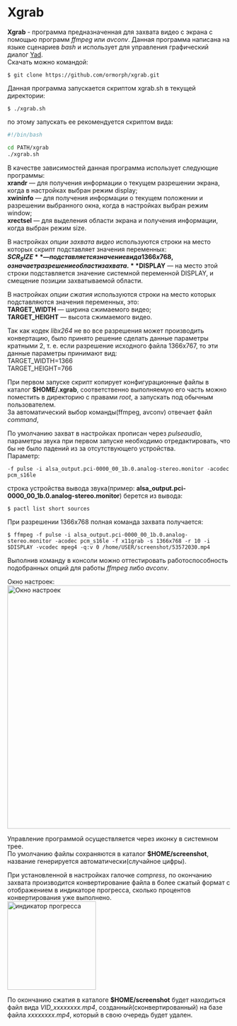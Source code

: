 # Xgrab
**Xgrab** - программа предназначенная для захвата видео с экрана с помощью программ *ffmpeg* или *avconv*.
Данная программа написана на языке сценариев *bash* и использует для управления графический диалог [Yad](https://sourceforge.net/projects/yad-dialog/ "ресурс с исходным кодом").  
Скачать можно командой:
```console
$ git clone https://github.com/ormorph/xgrab.git
```

Данная программа запускается скриптом xgrab.sh в текущей директории:
```console
$ ./xgrab.sh
```
по этому запускать ее рекомендуется скриптом вида:
```bash
#!/bin/bash

cd PATH/xgrab
./xgrab.sh
```
В качестве зависимостей данная программа использует следующие программы:  
**xrandr** — для получения информации о текущем разрешении экрана, когда в настройках выбран режим display;  
**xwininfo** — для получения информации о текущем положении и разрешении выбранного окна, когда в настройках выбран режим window;  
**xrectsel** — для выделения области экрана и получения информации, когда выбран режим size.

В настройках *опции захвата видео* используются строки на место которых скрипт подставляет значения переменных:  
**$SCR_SIZE** — подставляется значение вида 1366x768, означает разрешение области захвата.  
**$DISPLAY** — на место этой строки подставляется значение системной переменной DISPLAY, и смещение позиции захватываемой области.

В настройках *опции сжатия* используются строки на место которых подставляются значения переменных, это:  
**TARGET_WIDTH** — ширина сжимаемого видео;  
**TARGET_HEIGHT** — высота сжимаемого видео.

Так как кодек *libx264* не во все разрешения может производить конвертацию, было принято решение сделать данные параметры кратными 2, т. е. если разрешение исходного файла 1366x767, то эти данные параметры принимают вид:  
TARGET_WIDTH=1366  
TARGET_HEIGHT=766

При первом запуске скрипт копирует конфигурационные файлы в каталог **$HOME/.xgrab**, соответственно выполняемую его часть можно поместить в директорию с правами *root*, а запускать под обычным пользователем.  
За автоматический выбор команды(ffmpeg, avconv) отвечает файл *command*,

По умолчанию захват в настройках прописан через *pulseaudio*, параметры звука при первом запуске необходимо отредактировать, что бы не было падений из за отсутствующего устройства.  
Параметр:
```
-f pulse -i alsa_output.pci-0000_00_1b.0.analog-stereo.monitor -acodec pcm_s16le
```

строка устройства вывода звука(пример: **alsa_output.pci-0000_00_1b.0.analog-stereo.monitor**) берется из вывода:
```console
$ pactl list short sources
```

При разрешении 1366x768 полная команда захвата получается:
```console
$ ffmpeg -f pulse -i alsa_output.pci-0000_00_1b.0.analog-stereo.monitor -acodec pcm_s16le -f x11grab -s 1366x768 -r 10 -i $DISPLAY -vcodec mpeg4 -q:v 0 /home/USER/screenshot/53572030.mp4
```
Выполнив команду в консоли можно оттестировать работоспособность подобранных опций для работы *ffmpeg* либо *avconv*.

Окно настроек:  
<img src="http://s11.radikal.ru/i183/1612/fa/eb054e5ea5df.gif" title="Окно настроек" width="550" />

Управление программой осуществляется через иконку в системном трее.  
По умолчанию файлы сохраняются в каталог **$HOME/screenshot**, название генерируется автоматически(случайное цифры).

При установленной в настройках галочке *compress*, по окончанию захвата производится конвертирование файла в более сжатый формат с отображением в индикаторе прогресса, сколько процентов конвертирования уже выполнено.  
<img src="http://s019.radikal.ru/i622/1701/a5/51ab113a88b4.gif" title="индикатор прогресса" width="200" />

По окончанию сжатия в каталоге **$HOME/screenshot** будет находиться файл вида *VID_xxxxxxxx.mp4*, созданный(сконвертированный) на базе файла *xxxxxxxx.mp4*, который в свою очередь будет удален.

